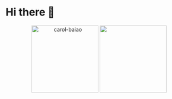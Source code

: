 # Hi there 👋

<!--
**carol-baiao/carol-baiao** is a ✨ _special_ ✨ repository because its `README.md` (this file) appears on your GitHub profile.

Here are some ideas to get you started:

- 🔭 I’m currently working on ...
- 🌱 I’m currently learning ...
- 👯 I’m looking to collaborate on ...
- 🤔 I’m looking for help with ...
- 💬 Ask me about ...
- 📫 How to reach me: ...
- 😄 Pronouns: ...
- ⚡ Fun fact: ...
-->


<div align="center" style="padding-bottom: 30px;">
    <img height="180em" src="https://github-readme-stats.vercel.app/api?username=carol-baiao&show_icons=true&theme=dracula&include_all_commits=true"
        alt="carol-baiao" />
    <img height="180em" src="https://github-readme-stats.vercel.app/api/top-langs/?username=carol-baiao&layout=compact&langs_count=7&theme=dracula"/>
</div>
